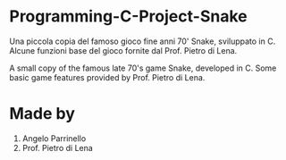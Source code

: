 # Programming-C-Project-Snake

Una piccola copia del famoso gioco fine anni 70' Snake, sviluppato in C. 
Alcune funzioni base del gioco fornite dal Prof. Pietro di Lena.

A small copy of the famous late 70's game Snake, developed in C.
Some basic game features provided by Prof. Pietro di Lena.

# Made by
1. Angelo Parrinello
2. Prof. Pietro di Lena 
